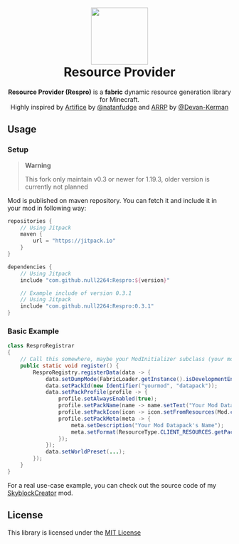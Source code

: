 
<h1 align="center">
<img src="./res/icon/icon.png" width="128" height="128"/>
<br/>
Resource Provider
</h1>

<p align="center">
<strong>Resource Provider (Respro)</strong> is a <strong>fabric</strong> dynamic resource generation library for
Minecraft.
<br/>
Highly inspired by 
<a href="https://github.com/natanfudge/artifice">Artifice</a>
by <a href="https://github.com/natanfudge">@natanfudge</a> and
<a href="https://github.com/Devan-Kerman/ARRP">ARRP</a>
by <a href="https://github.com/Devan-Kerman">@Devan-Kerman</a>
</p>

## Usage

### Setup

> **Warning**
>
> This fork only maintain v0.3 or newer for 1.19.3, older version is currently not planned

Mod is published on maven repository. You can fetch it and
include it in your mod in following way:

```groovy
repositories {
    // Using Jitpack
    maven {
        url = "https://jitpack.io"
    }
}

dependencies {
    // Using Jitpack
    include "com.github.null2264:Respro:${version}"

    // Example include of version 0.3.1
    // Using Jitpack
    include "com.github.null2264:Respro:0.3.1"
}
```

### Basic Example

```java
class ResproRegistrar
{
    // Call this somewhere, maybe your ModInitializer subclass (your mod's main entrypoint)
    public static void register() {
        ResproRegistry.registerData(data -> {
            data.setDumpMode(FabricLoader.getInstance().isDevelopmentEnvironment());
            data.setPackId(new Identifier("yourmod", "datapack"));
            data.setPackProfile(profile -> {
                profile.setAlwaysEnabled(true);
                profile.setPackName(name -> name.setText("Your Mod Datapack's Name"));
                profile.setPackIcon(icon -> icon.setFromResources(Mod.class, "assets/yourmod/icon.png"));
                profile.setPackMeta(meta -> {
                    meta.setDescription("Your Mod Datapack's Name");
                    meta.setFormat(ResourceType.CLIENT_RESOURCES.getPackVersion(SharedConstants.getGameVersion()));
                });
            });
            data.setWorldPreset(...);
        });
    }
}
```

For a real use-case example, you can check out the source code of my [SkyblockCreator](https://github.com/null2264/SkyblockCreator/tree/1.19.3) mod.

## License

This library is licensed under the [MIT License](./LICENSE)
